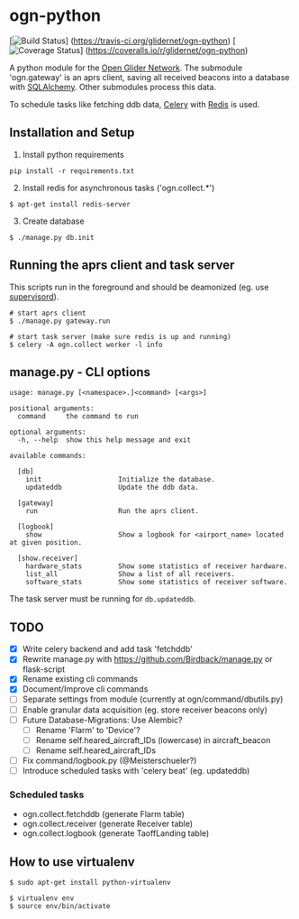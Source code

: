 # ogn-python

[![Build Status](https://travis-ci.org/glidernet/ogn-python.svg?branch=master)]
(https://travis-ci.org/glidernet/ogn-python)
[![Coverage Status](https://img.shields.io/coveralls/glidernet/ogn-python.svg)]
(https://coveralls.io/r/glidernet/ogn-python)

A python module for the [Open Glider Network](http://wiki.glidernet.org/).
The submodule 'ogn.gateway' is an aprs client, saving all received beacons
into a database with [SQLAlchemy](http://www.sqlalchemy.org/).
Other submodules process this data.

To schedule tasks like fetching ddb data,
[Celery](http://www.celeryproject.org/) with [Redis](http://www.redis.io/) is used.


## Installation and Setup
1. Install python requirements
```
pip install -r requirements.txt
```

2. Install redis for asynchronous tasks ('ogn.collect.\*')
```
$ apt-get install redis-server
```

3. Create database
```
$ ./manage.py db.init
```

## Running the aprs client and task server
This scripts run in the foreground and should be deamonized
(eg. use [supervisord](http://supervisord.org/)).
```
# start aprs client
$ ./manage.py gateway.run

# start task server (make sure redis is up and running)
$ celery -A ogn.collect worker -l info
```

## manage.py - CLI options
```
usage: manage.py [<namespace>.]<command> [<args>]

positional arguments:
  command     the command to run

optional arguments:
  -h, --help  show this help message and exit

available commands:

  [db]
    init                   Initialize the database.
    updateddb              Update the ddb data.
  
  [gateway]
    run                    Run the aprs client.
  
  [logbook]
    show                   Show a logbook for <airport_name> located at given position.
  
  [show.receiver]
    hardware_stats         Show some statistics of receiver hardware.
    list_all               Show a list of all receivers.
    software_stats         Show some statistics of receiver software.
```

The task server must be running for `db.updateddb`.

## TODO
- [x] Write celery backend and add task 'fetchddb'
- [x] Rewrite manage.py with <https://github.com/Birdback/manage.py> or flask-script
- [x] Rename existing cli commands
- [x] Document/Improve cli commands
- [ ] Separate settings from module (currently at ogn/command/dbutils.py)
- [ ] Enable granular data acquisition (eg. store receiver beacons only)
- [ ] Future Database-Migrations: Use Alembic?
  - [ ] Rename 'Flarm' to 'Device'?
  - [ ] Rename self.heared\_aircraft\_IDs (lowercase) in aircraft\_beacon
  - [ ] Rename self.heared\_aircraft\_IDs
- [ ] Fix command/logbook.py (@Meisterschueler?)
- [ ] Introduce scheduled tasks with 'celery beat' (eg. updateddb)

### Scheduled tasks
- ogn.collect.fetchddb (generate Flarm table)
- ogn.collect.receiver (generate Receiver table)
- ogn.collect.logbook  (generate TaoffLanding table)

## How to use virtualenv
```
$ sudo apt-get install python-virtualenv

$ virtualenv env
$ source env/bin/activate
